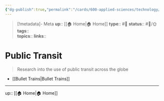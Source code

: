 ```yaml
---
{"dg-publish":true,"permalink":"/cards/600-applied-sciences/technology/public-transit/","title":"Public Transit"}
---
```


> [!metadata]- Meta
> **up**:: [[🏠 Home\|🏠 Home]]
> **type**:: #📝 
> **status**:: #📝/🌞
> **tags**::  
> **topics**:: 
> **links**::


# Public Transit

> Research into the use of public transit across the globe

 - [[Bullet Trains\|Bullet Trains]]

---
up:: [[🏠 Home\|🏠 Home]]

